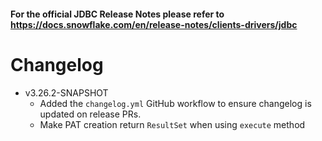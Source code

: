#### For the official JDBC Release Notes please refer to https://docs.snowflake.com/en/release-notes/clients-drivers/jdbc

# Changelog
- v3.26.2-SNAPSHOT
    - Added the `changelog.yml` GitHub workflow to ensure changelog is updated on release PRs.
    - Make PAT creation return `ResultSet` when using `execute` method
